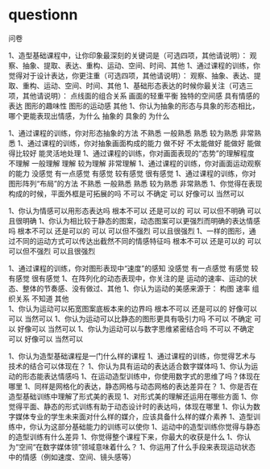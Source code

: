 # questionn
问卷

1、造型基础课程中，让你印象最深刻的关键词是（可选四项，其他请说明）：
观察、抽象、提取、表达、重构、运动、空间、时间、其他
1、通过课程的训练，你觉得对于设计表达，你更注重（可选四项，其他请说明）：
观察、抽象、表达、提取、重构、运动、空间、时间、其他
1、基础形态表达的时候你最关注（可选三项，其他请说明）：
点线面的组合关系
画面的轻重平衡
独特的空间感
具有情感的表达
图形的趣味性
图形的运动感
其他
1、你认为抽象的形态与具象的形态相比，哪个更能表现出情感，为什么
抽象的  具象的 
为什么



1、通过课程的训练，你对形态抽象的方法
不熟悉  一般熟悉  熟悉  较为熟悉  非常熟悉
1、通过课程的训练，你对抽象画面构成的能力
做不好  不太能做好  能做好  能做得比较好  能灵活地处理
1、通过课程的训练，你对画面表现的“态势”的理解程度
不理解  一般理解  理解  较为理解  非常理解
1、通过课程的训练，你对画面运动观察的能力
没感觉  有一点感觉  有感觉  较有感觉  很有感觉
1、通过课程的训练，你对图形阵列“布局”的方法
不熟悉  一般熟悉  熟悉  较为熟悉  非常熟悉
1、你觉得在表现构成的时候，平面外框是可拓展的吗
不可以  不确定  可以  好像可以  当然可以

1、你认为情感可以用形态表达吗
根本不可以  还是可以的  可以  可以但不明确  可以且很明确
1、你认为相比较于静态的图案，动态图案可以更强烈而明确的表达情感吗
根本不可以  还是可以的  可以  可以但不强烈  可以且很强烈
1、一样的图形，通过不同的运动方式可以传达出截然不同的情感特征吗
根本不可以  还是可以的  可以  可以但不强烈  可以且很强烈

1、通过课程的训练，你对图形表现中“速度”的感知
没感觉  有一点感觉  有感觉  较有感觉  很有感觉
1、在阵列化的动态表现中，你关注的是
运动的速率、运动的状态、整体的节奏感、没有做过、其他
1、你认为运动的美感来源于：
构图  速率  组织关系  不知道  其他  
1、你认为运动可以拓宽图案底板本来的边界吗
根本不可以  还是可以的  好像可以   可以   当然可以
1、你认为运动可以比静态的图形更具有吸引力吗
不可以  不确定  可以  好像可以  当然可以
1、你认为运动可以与数字思维紧密结合吗
不可以  不确定  可以  好像可以  当然可以



1、你认为造型基础课程是一门什么样的课程
1、通过课程的训练，你觉得艺术与技术的结合可以体现在？
1、你认为具有运动的表达适合数字媒体吗
1、你认为运动的形态能表达情感吗
1、在运动造型训练中，你使用数字式的思维了吗？体现在哪里
1、同样是网格化的表达，静态网格与动态网格的表达差异在？
1、你是否在造型基础训练中理解了形式美的表现
1、对形式美的理解还运用在哪些方面
1、你觉得平面、静态的形式训练有助于动态设计时的表达吗，体现在哪里
1、你认为数字媒体专业的学生未来面对什么样的媒介，应该具备什么样的媒介素养
1、造型训练中，你认为这部分基础能力的训练可以使你
1、运动中的造型训练你觉得与静态的造型训练有什么差异
1、你觉得整个课程下来，你最大的收获是什么
1、你认为“空间“在数字媒体领”领域意味着什么？
1、你运用了什么手段来表现运动状态中的情感（例如速度、空间、镜头感等）

